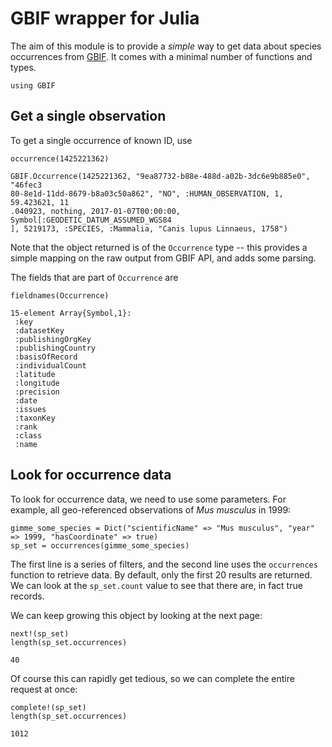 # GBIF wrapper for Julia

The aim of this module is to provide a *simple* way to get data about species
occurrences from [GBIF]. It comes with a minimal number of functions and types.

[GBIF]: http://gbif.org/

~~~~{.julia}
using GBIF
~~~~~~~~~~~~~





## Get a single observation

To get a single occurrence of known ID, use

~~~~{.julia}
occurrence(1425221362)
~~~~~~~~~~~~~


~~~~
GBIF.Occurrence(1425221362, "9ea87732-b88e-488d-a02b-3dc6e9b885e0", "46fec3
80-8e1d-11dd-8679-b8a03c50a862", "NO", :HUMAN_OBSERVATION, 1, 59.423621, 11
.040923, nothing, 2017-01-07T00:00:00, Symbol[:GEODETIC_DATUM_ASSUMED_WGS84
], 5219173, :SPECIES, :Mammalia, "Canis lupus Linnaeus, 1758")
~~~~





Note that the object returned is of the `Occurrence` type -- this provides a
simple mapping on the raw output from GBIF API, and adds some parsing.

The fields that are part of `Occurrence` are

~~~~{.julia}
fieldnames(Occurrence)
~~~~~~~~~~~~~


~~~~
15-element Array{Symbol,1}:
 :key              
 :datasetKey       
 :publishingOrgKey 
 :publishingCountry
 :basisOfRecord    
 :individualCount  
 :latitude         
 :longitude        
 :precision        
 :date             
 :issues           
 :taxonKey         
 :rank             
 :class            
 :name
~~~~





## Look for occurrence data

To look for occurrence data, we need to use some parameters. For example, all
geo-referenced observations of *Mus musculus* in 1999:

~~~~{.julia}
gimme_some_species = Dict("scientificName" => "Mus musculus", "year" => 1999, "hasCoordinate" => true)
sp_set = occurrences(gimme_some_species)
~~~~~~~~~~~~~





The first line is a series of filters, and the second line uses the
`occurrences` function to retrieve data. By default, only the first 20 results
are returned. We can look at the `sp_set.count` value to see that there are, in
fact true records.

We can keep growing this object by looking at the next page:

~~~~{.julia}
next!(sp_set)
length(sp_set.occurrences)
~~~~~~~~~~~~~


~~~~
40
~~~~





Of course this can rapidly get tedious, so we can complete the entire request at
once:

~~~~{.julia}
complete!(sp_set)
length(sp_set.occurrences)
~~~~~~~~~~~~~


~~~~
1012
~~~~


